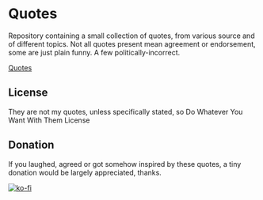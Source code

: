 # Quotes

Repository containing a small collection of quotes, from various source and of different topics. Not all quotes present mean agreement or endorsement, some are just plain funny. A few politically-incorrect.

[Quotes](https://github.com/Donearm/Quotes/blob/master/quotes.md)

## License

They are not my quotes, unless specifically stated, so Do Whatever You Want With Them License

## Donation

If you laughed, agreed or got somehow inspired by these quotes, a tiny donation would be largely appreciated, thanks.

[![ko-fi](https://www.ko-fi.com/img/donate_sm.png)](https://ko-fi.com/W7W7KA0Z)

